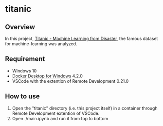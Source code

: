 # titanic

## Overview
In this project, [Titanic - Machine Learning from Disaster](https://www.kaggle.com/c/titanic/overview), the famous dataset for machine-learning was analyzed.

## Requirement
- Windows 10
- [Docker Desktop for Windows](https://www.docker.com/products/docker-desktop) 4.2.0
- VSCode with the extention of Remote Development 0.21.0

## How to use
1. Open the "titanic" directory (i.e. this project itself) in a container through Remote Development extention of VSCode.
2. Open ./main.ipynb and run it from top to bottom